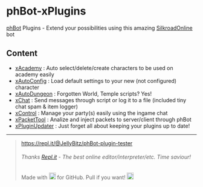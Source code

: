 # phBot-xPlugins
[phBot](https://forum.projecthax.com/) Plugins - Extend your possibilities using this amazing [SilkroadOnline](http://www.joymax.com/silkroad/) bot

## Content
- [xAcademy](https://forum.projecthax.com/t/plugin-xacademy/2342 "v0.1.1") : Auto select/delete/create characters to be used on academy easily
- [xAutoConfig](https://forum.projecthax.com/t/plugin-xautoconfig/331 "v0.2.1") : Load default settings to your new (not configured) character
- [xAutoDungeon](https://forum.projecthax.com/t/plugin-xautodungeon/1579 "v0.2.1") : Forgotten World, Temple scripts? Yes!
- [xChat](https://forum.projecthax.com/t/plugin-xchat/333 "v0.3.1") : Send messages through script or log it to a file (included tiny chat spam & item logger)
- [xControl](https://forum.projecthax.com/t/plugin-xcontrol/784 "v0.3.4") : Manage your party(s) easily using the ingame chat
- [xPacketTool](https://forum.projecthax.com/t/plugin-xpackettool/332 "v0.1.1") : Analize and inject packets to server/client through phBot
- [xPluginUpdater](https://forum.projecthax.com/t/plugin-xpluginupdater/2065 "v0.1.0") : Just forget all about keeping your plugins up to date!
------------
> https://repl.it/@JellyBitz/phBot-plugin-tester
> ###### Thanks  [Repl.it](https://repl.it/)  - The best online editor/interpreter/etc. Time saviour!
> Made with <img title="Love" src="https://twemoji.maxcdn.com/2/72x72/1f499.png" width="18" height="18"> for GitHub. Pull if you want! <img title="JellyBitz" src="https://twemoji.maxcdn.com/2/72x72/1f575.png" width="18" height="18">